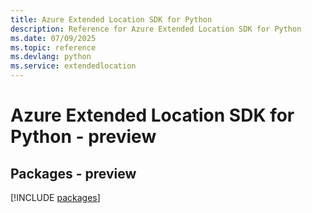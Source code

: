 ```yaml
---
title: Azure Extended Location SDK for Python
description: Reference for Azure Extended Location SDK for Python
ms.date: 07/09/2025
ms.topic: reference
ms.devlang: python
ms.service: extendedlocation
---
```

# Azure Extended Location SDK for Python - preview
## Packages - preview
[!INCLUDE [packages](extended-location-index.md)]